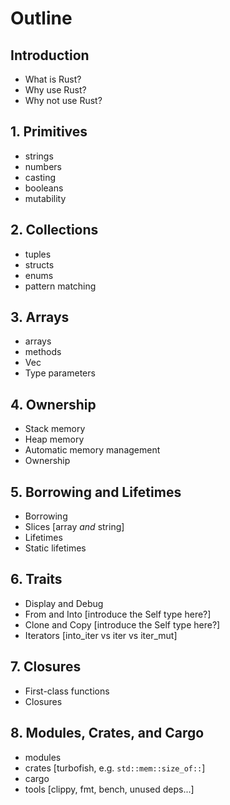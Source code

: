 # Outline

## Introduction

* What is Rust?
* Why use Rust?
* Why not use Rust?

## 1. Primitives

* strings
* numbers
* casting
* booleans
* mutability

## 2. Collections

* tuples
* structs
* enums
* pattern matching

## 3. Arrays

* arrays
* methods
* Vec
* Type parameters

## 4. Ownership

* Stack memory
* Heap memory
* Automatic memory management
* Ownership

## 5. Borrowing and Lifetimes

* Borrowing
* Slices [array *and* string]
* Lifetimes
* Static lifetimes

## 6. Traits
* Display and Debug
* From and Into [introduce the Self type here?]
* Clone and Copy [introduce the Self type here?]
* Iterators [into_iter vs iter vs iter_mut]

## 7. Closures
* First-class functions
* Closures

## 8. Modules, Crates, and Cargo
* modules
* crates [turbofish, e.g. `std::mem::size_of::`]
* cargo
* tools [clippy, fmt, bench, unused deps...]

